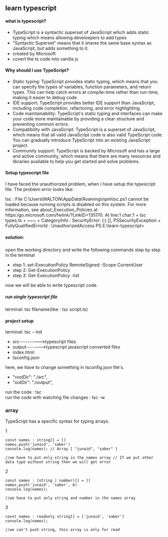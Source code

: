 ## learn typescript

#### what is typescript?
- TypeScript is a syntactic superset of JavaScript which adds static typing which means allowing develoepers to add types
- "Syntactic Superset" means that it shares the same base syntax as JavaScript, but adds something to it.
- created by Microsoft
- covert the ts code into vanilla js

#### Why should I use TypeScript?
- Static typing: TypeScript provides static typing, which means that you can specify the types of variables, function parameters, and return types. This can help catch     errors at compile-time rather than run-time, making it easier to debug code.
- IDE support: TypeScript provides better IDE support than JavaScript, including code completion, refactoring, and error highlighting.
- Code maintainability: TypeScript's static typing and interfaces can make your code more maintainable by providing a clear structure and preventing common errors.
- Compatibility with JavaScript: TypeScript is a superset of JavaScript, which means that all valid JavaScript code is also valid TypeScript code. You can gradually       introduce TypeScript into an existing JavaScript project.
- Community support: TypeScript is backed by Microsoft and has a large and active community, which means that there are many resources and libraries available to help     you get started and solve problems.

#### Setup typescript file
I have faced the unauthorized problem, when i have setup the typescript file. The problem error looks like:

tsc : File C:\Users\WALTON\AppData\Roaming\npm\tsc.ps1 cannot be loaded because running scripts is disabled on this system. For more information, see about_Execution_Policies at https:/go.microsoft.com/fwlink/?LinkID=135170. At line:1 char:1 + tsc types.ts + ~~~ + CategoryInfo : SecurityError: (:) [], PSSecurityException + FullyQualifiedErrorId : UnauthorizedAccess PS E:\learn-typescript>

##### solution:
open the working directory and write the following commands step by step in the terminal

- step 1: set-ExecutionPolicy RemoteSigned -Scope CurrentUser 
- step 2: Get-ExecutionPolicy
- step 3: Get-ExecutionPolicy -list

now we will be able to write typescript code.


##### run single typescript file
terminal: tsc filename(like : tsc script.ts)

#### project setup
terminal: tsc --init

- src---------->typescript files
- output------->typescript javascript converted files
- index.html
- tsconfig.json

here, we have to change something in tsconfig.json file's. <br>
- "rootDir": "./src",
- "outDir": "./output", 

run the code : tsc <br>
run the code with watching file changes : tsc -w


### array
TypeScript has a specific syntax for typing arrays.<br>

1
```
const names : string[] = []
names.push('junaid', 'saber')
console.log(names); // Array [ "junaid", "saber" ]

//we have to put only string in the names array // If we put other data type without string then we will get error
```

2
```
const names : (string | number)[] = []
names.push('junaid', 'saber', 6)
console.log(names);

//we have to put only string and number in the names array
```
3
```
const names : readonly string[] = ['junaid', 'saber']
console.log(names);

//we can't push string, this array is only for read
```





















